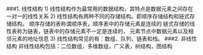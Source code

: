 ###1. 线性结构
    1) 线性结构作为最常用的数据结构，其特点是数据元素之间存在一对一的线性关系
    2) 线性结构有两种不同的存储结构。即顺序存储结构和链式存储结构。
        顺序存储的表称谓顺序表，顺序表中的存储元素是连续的
        链式存储的线性表称为链表，链表中的存储元素不一定是连续的，
        元素节点中数据元素以及相邻元素的地址信息
    3) 线性结构常见的有：数组、队列、链表和栈。
###2. 非线性结构
    非线性结构包括：二位数组，多维数组，广义表，树结构，图结构